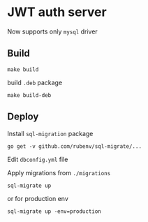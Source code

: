 JWT auth server
=============

Now supports only `mysql` driver

## Build

	make build

build `.deb` package

	make build-deb 		

## Deploy

Install `sql-migration` package

	go get -v github.com/rubenv/sql-migrate/...

Edit `dbconfig.yml` file 
	
Apply migrations from `./migrations`

	sql-migrate up
	
or for production env

	sql-migrate up -env=production
